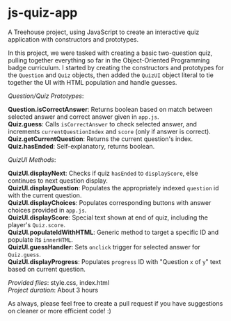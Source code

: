 # js-quiz-app
A Treehouse project, using JavaScript to create an interactive quiz application with constructors and prototypes.

In this project, we were tasked with creating a basic two-question quiz, pulling together everything so far in the Object-Oriented Programming badge curriculum. I started by creating the constructors and prototypes for the ```Question``` and ```Quiz``` objects, then added the ```QuizUI``` object literal to tie together the UI with HTML population and handle guesses.

*Question/Quiz Prototypes*:

**Question.isCorrectAnswer**: Returns boolean based on match between selected answer and correct answer given in ```app.js```.<br>
**Quiz.guess**: Calls ```isCorrectAnswer``` to check selected answer, and increments ```currentQuestionIndex``` and ```score``` (only if answer is correct).<br>
**Quiz.getCurrentQuestion**: Returns the current question's index.
**Quiz.hasEnded**: Self-explanatory, returns boolean.

*QuizUI Methods*:

**QuizUI.displayNext**: Checks if quiz ```hasEnded``` to ```displayScore```, else continues to next question display.<br>
**QuizUI.displayQuestion**: Populates the appropriately indexed ```question``` id with the current question.<br>
**QuizUI.displayChoices**: Populates corresponding buttons with answer choices provided in ```app.js```.<br>
**QuizUI.displayScore**: Special text shown at end of quiz, including the player's ```Quiz.score```.<br>
**QuizUI.populateIdWithHTML**: Generic method to target a specific ID and populate its ```innerHTML```.<br>
**QuizUI.guessHandler**: Sets ```onclick``` trigger for selected answer for ```Quiz.guess```.<br>
**QuizUI.displayProgress**: Populates ```progress``` ID with "Question ```x``` of ```y```" text based on current question.

*Provided files*: style.css, index.html<br>
*Project duration*: About 3 hours

As always, please feel free to create a pull request if you have suggestions on cleaner or more efficient code! :)
